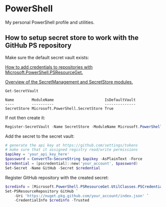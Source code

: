 # PowerShell

My personal PowerShell profile and utilities.

## How to setup secret store to work with the GitHub PS repository

Make sure the default secret vault exists:

[How to add credentials to repositories with Microsoft.PowerShell.PSResourceGet.](https://learn.microsoft.com/en-us/powershell/gallery/powershellget/how-to/credential-persistence?view=powershellget-3.x)


[Overview of the SecretManagement and SecretStore modules.](https://learn.microsoft.com/en-us/powershell/utility-modules/secretmanagement/overview)

```powershell
Get-SecretVault
```

```
Name        ModuleName                       IsDefaultVault
----        ----------                       --------------
SecretStore Microsoft.PowerShell.SecretStore True
```

If not then create it:

```powershell
Register-SecretVault -Name SecretStore -ModuleName Microsoft.PowerShell.SecretStore -DefaultVault
```

Add the secret to the secret vault:

```powershell
# generate the api key at https://github.com/settings/tokens
# make sure that it assigned registry read/write permissions
$apikey = 'your_api_key_here'
$password = ConvertTo-SecureString $apikey -AsPlainText -Force
$credential = [pscredential]::new('your_account', $password)
Set-Secret -Name GitHub -Secret $credential
```

Register GitHub repository with the created secret:

```powershell
$credinfo = [Microsoft.PowerShell.PSResourceGet.UtilClasses.PSCredentialInfo]('SecretStore', 'GitHub')
Set-PSResourceRepository GitHub `
    -Uri 'https://nuget.pkg.github.com/your_account/index.json' `
    -CredentialInfo $credinfo -Trusted
```
